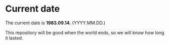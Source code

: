 # Current date

The current date is **1983.09.14.** (YYYY.MM.DD.)

This repository will be good when the world ends, so we will know how long it lasted.